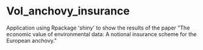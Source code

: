 # VoI_anchovy_insurance
Application using Rpackage 'shiny' to show the results of the paper "The economic value of environmental data: A notional insurance scheme for the European anchovy."
